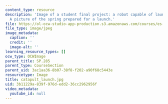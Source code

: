 ```yaml
---
content_type: resource
description: 'Image of a student final project: a robot capable of launching a projectile.
  A picture of the spring prepared for a launch.'
file: https://ol-ocw-studio-app-production.s3.amazonaws.com/courses/es-293-lego-robotics-spring-2007/3b11229a839f976dedd236cc2962956f_catapult_launch.jpg
file_type: image/jpeg
image_metadata:
  caption: ''
  credit: ''
  image-alt: ''
learning_resource_types: []
ocw_type: OCWImage
parent_title: SP.285
parent_type: CourseSection
parent_uid: 3ac1aa36-8b07-38f8-f202-a90f68c5443e
resourcetype: Image
title: catapult_launch.jpg
uid: 3b11229a-839f-976d-edd2-36cc2962956f
video_metadata:
  youtube_id: null
---
```


